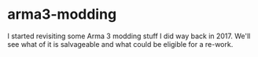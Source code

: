 # arma3-modding

I started revisiting some Arma 3 modding stuff I did way back in 2017. We'll see what of it is salvageable and what could be eligible for a re-work.
